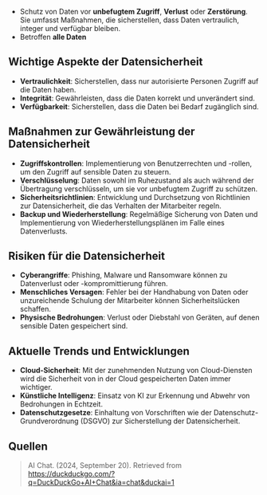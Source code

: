 - Schutz von Daten vor **unbefugtem Zugriff**, **Verlust** oder **Zerstörung**. Sie umfasst Maßnahmen, die sicherstellen, dass Daten vertraulich, integer und verfügbar bleiben.
- Betroffen **alle Daten**

## Wichtige Aspekte der Datensicherheit
- **Vertraulichkeit**: Sicherstellen, dass nur autorisierte Personen Zugriff auf die Daten haben.
- **Integrität**: Gewährleisten, dass die Daten korrekt und unverändert sind.
- **Verfügbarkeit**: Sicherstellen, dass die Daten bei Bedarf zugänglich sind.

## Maßnahmen zur Gewährleistung der Datensicherheit
- **Zugriffskontrollen**: Implementierung von Benutzerrechten und -rollen, um den Zugriff auf sensible Daten zu steuern.
- **Verschlüsselung**: Daten sowohl im Ruhezustand als auch während der Übertragung verschlüsseln, um sie vor unbefugtem Zugriff zu schützen.
- **Sicherheitsrichtlinien**: Entwicklung und Durchsetzung von Richtlinien zur Datensicherheit, die das Verhalten der Mitarbeiter regeln.
- **Backup und Wiederherstellung**: Regelmäßige Sicherung von Daten und Implementierung von Wiederherstellungsplänen im Falle eines Datenverlusts.

## Risiken für die Datensicherheit
- **Cyberangriffe**: Phishing, Malware und Ransomware können zu Datenverlust oder -kompromittierung führen.
- **Menschliches Versagen**: Fehler bei der Handhabung von Daten oder unzureichende Schulung der Mitarbeiter können Sicherheitslücken schaffen.
- **Physische Bedrohungen**: Verlust oder Diebstahl von Geräten, auf denen sensible Daten gespeichert sind.

## Aktuelle Trends und Entwicklungen
- **Cloud-Sicherheit**: Mit der zunehmenden Nutzung von Cloud-Diensten wird die Sicherheit von in der Cloud gespeicherten Daten immer wichtiger.
- **Künstliche Intelligenz**: Einsatz von KI zur Erkennung und Abwehr von Bedrohungen in Echtzeit.
- **Datenschutzgesetze**: Einhaltung von Vorschriften wie der Datenschutz-Grundverordnung (DSGVO) zur Sicherstellung der Datensicherheit.

## Quellen
> AI Chat. (2024, September 20). Retrieved from https://duckduckgo.com/?q=DuckDuckGo+AI+Chat&ia=chat&duckai=1